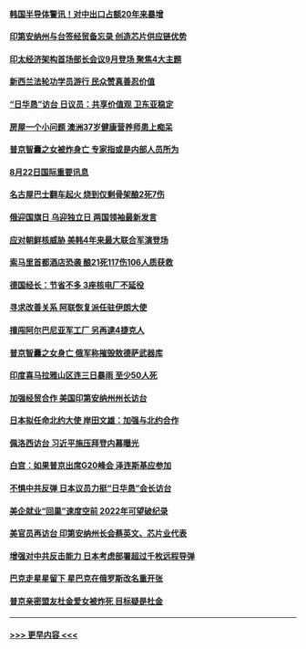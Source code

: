 #### [韩国半导体警讯！对中出口占额20年来暴增](../pages/prog202/a103508325.md?t=08230001) 
#### [印第安纳州与台签经贸备忘录 创造芯片供应链优势](../pages/prog202/a103508287.md?t=08230001) 
#### [印太经济架构首场部长会议9月登场 聚焦4大主题](../pages/prog202/a103508276.md?t=08230001) 
#### [新西兰法轮功学员游行 民众赞真善忍价值](../pages/prog202/a103508205.md?t=08230001) 
#### [“日华恳”访台 日议员：共享价值观 卫东亚稳定](../pages/prog202/a103508200.md?t=08230001) 
#### [房屋一个小问题 澳洲37岁健康营养师患上痴呆](../pages/prog202/a103508210.md?t=08230001) 
#### [普京智囊之女被炸身亡 专家指或是内部人员所为](../pages/prog202/a103508185.md?t=08230001) 
#### [8月22日国际重要讯息](../pages/prog202/a103508189.md?t=08230001) 
#### [名古屋巴士翻车起火 烧到仅剩骨架酿2死7伤](../pages/prog202/a103508150.md?t=08230001) 
#### [俄迎国旗日 乌迎独立日 两国领袖最新发言](../pages/prog202/a103508111.md?t=08230001) 
#### [应对朝鲜核威胁 美韩4年来最大联合军演登场](../pages/prog202/a103508105.md?t=08230001) 
#### [索马里首都酒店恐袭 酿21死117伤106人质获救](../pages/prog202/a103508099.md?t=08230001) 
#### [德国经长：节省不多 3座核电厂不延役](../pages/prog202/a103508082.md?t=08230001) 
#### [寻求改善关系 阿联恢复派任驻伊朗大使](../pages/prog202/a103508072.md?t=08230001) 
#### [擅闯阿尔巴尼亚军工厂 另再逮4捷克人](../pages/prog202/a103508063.md?t=08230001) 
#### [普京智囊之女身亡 俄军称摧毁敖德萨武器库](../pages/prog202/a103507904.md?t=08230001) 
#### [印度喜马拉雅山区连三日暴雨 至少50人死](../pages/prog202/a103507902.md?t=08230001) 
#### [加强经贸合作 美国印第安纳州州长访台](../pages/prog202/a103507896.md?t=08230001) 
#### [日本拟任命北约大使 岸田文雄：加强与北约合作](../pages/prog202/a103507894.md?t=08230001) 
#### [佩洛西访台 习近平施压拜登内幕曝光](../pages/prog202/a103507875.md?t=08230001) 
#### [白宫：如果普京出席G20峰会 泽连斯基应参加](../pages/prog202/a103507809.md?t=08230001) 
#### [不惧中共反弹 日本议员力挺“日华恳”会长访台](../pages/prog202/a103507819.md?t=08230001) 
#### [美企就业“回巢”速度空前 2022年可望破纪录](../pages/prog202/a103507765.md?t=08230001) 
#### [美官员再访台 印第安纳州长会蔡英文、芯片业代表](../pages/prog202/a103507747.md?t=08230001) 
#### [增强对中共反击能力 日本考虑部署超过千枚远程导弹](../pages/prog202/a103507709.md?t=08230001) 
#### [巴克走星星留下 星巴克在俄罗斯改名重开张](../pages/prog202/a103507664.md?t=08230001) 
#### [普京亲密盟友杜金爱女被炸死 目标疑是杜金](../pages/prog202/a103507655.md?t=08230001) 

----
#### [ >>> 更早内容 <<< ](../indexes/prog202-earlier.md)
